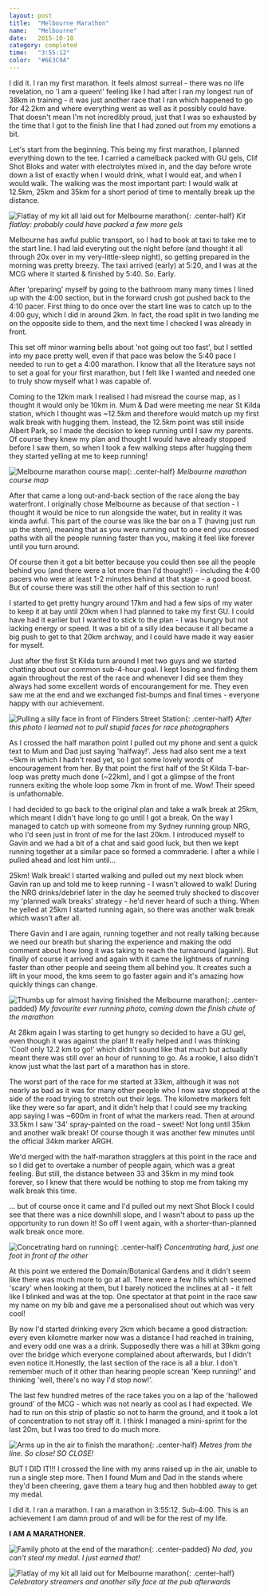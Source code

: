 ```yaml
---
layout: post
title:  "Melbourne Marathon"
name:   "Melbourne"
date:   2015-10-18
category: completed
time:   "3:55:12"
color:  "#6E3C9A"
---
```


I did it. I ran my first marathon. It feels almost surreal - there was no life revelation, no 'I am a queen!' feeling like I had after I ran my longest run of 38km in training - it was just another race that I ran which happened to go for 42.2km and where everything went as well as it possibly could have. That doesn't mean I'm not incredibly proud, just that I was so exhausted by the time that I got to the finish line that I had zoned out from my emotions a bit.

Let's start from the beginning. This being my first marathon, I planned everything down to the tee. I carried a camelback packed with GU gels, Clif Shot Bloks and water with electrolytes mixed in, and the day before wrote down a list of exactly when I would drink, what I would eat, and when I would walk. The walking was the most important part: I would walk at 12.5km, 25km and 35km for a short period of time to mentally break up the distance.

![Flatlay of my kit all laid out for Melbourne marathon](images/melbourne-flatlay.jpg){: .center-half}
*Kit flatlay: probably could have packed a few more gels*

Melbourne has awful public transport, so I had to book at taxi to take me to the start line. I had laid everyting out the night before (and thought it all through 20x over in my very-little-sleep night), so getting prepared in the morning was pretty breezy. The taxi arrived (early) at 5:20, and I was at the MCG where it started & finished by 5:40. So. Early.

After 'preparing' myself by going to the bathroom many many times I lined up with the 4:00 section, but in the forward crush got pushed back to the 4:10 pacer. First thing to do once over the start line was to catch up to the 4:00 guy, which I did in around 2km. In fact, the road split in two landing me on the opposite side to them, and the next time I checked I was already in front.

This set off minor warning bells about 'not going out too fast', but I settled into my pace pretty well, even if that pace was below the 5:40 pace I needed to run to get a 4:00 marathon. I know that all the literature says not to set a goal for your first marathon, but I felt like I wanted and needed one to truly show myself what I was capable of.

Coming to the 12km mark I realised I had misread the course map, as I thought it would only be 10km in. Mum & Dad were meeting me near St Kilda station, which I thought was ~12.5km and therefore would match up my first walk break with hugging them. Instead, the 12.5km point was still inside Albert Park, so I made the decision to keep running until I saw my parents. Of course they knew my plan and thought I would have already stopped before I saw them, so when I took a few walking steps after hugging them they started yelling at me to keep running!

![Melbourne marathon course map](images/melbourne-course.png){: .center-half}
*Melbourne marathon course map*

After that came a long out-and-back section of the race along the bay waterfront. I originally chose Melbourne as because of that section - I thought it would be nice to run alongside the water, but in reality it was kinda awful. This part of the course was like the bar on a T (having just run up the stem), meaning that as you were running out to one end you crossed paths with all the people running faster than you, making it feel like forever until you turn around.

Of course then it got a bit better because you could then see all the people behind you (and there were a lot more than I'd thought!) - including the 4:00 pacers who were at least 1-2 minutes behind at that stage - a good boost. But of course there was still the other half of this section to run!

I started to get pretty hungry around 17km and had a few sips of my water to keep it at bay until 20km when I had planned to take my first GU. I could have had it earlier but I wanted to stick to the plan - I was hungry but not lacking energy or speed. It was a bit of a silly idea because it all became a big push to get to that 20km archway, and I could have made it way easier for myself.

Just after the first St Kilda turn around I met two guys and we started chatting about our common sub-4-hour goal. I kept losing and finding them again throughout the rest of the race and whenever I did see them they always had some excellent words of encourangement for me. They even saw me at the end and we exchanged fist-bumps and final times - everyone happy with our achievement.

![Pulling a silly face in front of Flinders Street Station](images/melbourne-flinders-st-station.jpeg){: .center-half}
*After this photo I learned not to pull stupid faces for race photographers*

As I crossed the half marathon point I pulled out my phone and sent a quick text to Mum and Dad just saying 'halfway!'. Jess had also sent me a text ~5km in which I hadn't read yet, so I got some lovely words of encouragement from her. By that point the first half of the St Kilda T-bar-loop was pretty much done (~22km), and I got a glimpse of the front runners exiting the whole loop some 7km in front of me. Wow! Their speed is unfathomable.

I had decided to go back to the original plan and take a walk break at 25km, which meant I didn't have long to go until I got a break. On the way I managed to catch up with someone from my Sydney running group NRG, who I'd seen just in front of me for the last 20km. I introduced myself to Gavin and we had a bit of a chat and said good luck, but then we kept running together at a similar pace so formed a commraderie. I after a while I pulled ahead and lost him until...

25km! Walk break! I started walking and pulled out my next block when Gavin ran up and told me to keep running - I wasn't allowed to walk! During the NRG drinks/debrief later in the day he seemed truly shocked to discover my 'planned walk breaks' strategy - he'd never heard of such a thing. When he yelled at 25km I started running again, so there was another walk break which wasn't after all.

There Gavin and I are again, running together and not really talking because we need our breath but sharing the experience and making the odd comment about how long it was taking to reach the turnaround (again!). But finally of course it arrived and again with it came the lightness of running faster than other people and seeing them all behind you. It creates such a lift in your mood, the kms seem to go faster again and it's amazing how quickly things can change.

![Thumbs up for almost having finished the Melbourne marathon](images/melbourne-thumbs.jpeg){: .center-padded}
*My favourite ever running photo, coming down the finish chute of the marathon*

At 28km again I was starting to get hungry so decided to have a GU gel, even though it was against the plan! It really helped and I was thinking 'Cool! only 12.2 km to go!' which didn't sound like that much but actually meant there was still over an hour of running to go. As a rookie, I also didn't know just what the last part of a marathon has in store.

The worst part of the race for me started at 33km, although it was not nearly as bad as it was for many other people who I now saw stopped at the side of the road trying to stretch out their legs. The kilometre markers felt like they were so far apart, and it didn't help that I could see my tracking app saying I was ~600m in front of what the markers read. Then at around 33.5km I saw '34' spray-painted on the road - sweet! Not long until 35km and another walk break! Of course though it was another few minutes until the official 34km marker ARGH. 

We'd merged with the half-marathon stragglers at this point in the race and so I did get to overtake a number of people again, which was a great feeling. But still, the distance between 33 and 35km in my mind took forever, so I knew that there would be nothing to stop me from taking my walk break this time.

... but of course once it came and I'd pulled out my next Shot Block I could see that there was a nice downhill slope, and I wasn't about to pass up the opportunity to run down it! So off I went again, with a shorter-than-planned walk break once more.

![Concetrating hard on running](images/melbourne-concentrating.jpeg){: .center-half}
*Concentrating hard, just one foot in front of the other*

At this point we entered the Domain/Botanical Gardens and it didn't seem like there was much more to go at all. There were a few hills which seemed 'scary' when looking at them, but I barely noticed the inclines at all - it felt like I blinked and was at the top. One spectator at that point in the race saw my name on my bib and gave me a personalised shout out which was very cool!

By now I'd started drinking every 2km which became a good distraction: every even kilometre marker now was a distance I had reached in training, and every odd one was a a drink. Supposedly there was a hill at 39km going over the bridge which everyone complained about afterwards, but I didn't even notice it.Honestly, the last section of the race is all a blur. I don't remember much of it other than hearing people screan 'Keep running!' and thinking 'well, there's no way I'd stop now!'. 

The last few hundred metres of the race takes you on a lap of the 'hallowed ground' of the MCG - which was not nearly as cool as I had expected. We had to run on this strip of plastic so not to harm the ground, and it took a lot of concentration to not stray off it. I think I managed a mini-sprint for the last 20m, but I was too tired to do much more.

![Arms up in the air to finish the marathon](images/melbourne-finish.jpeg){: .center-half}
*Metres from the line. So close! SO CLOSE!*

BUT I DID IT!!! I crossed the line with my arms raised up in the air, unable to run a single step more. Then I found Mum and Dad in the stands where they'd been cheering, gave them a teary hug and then hobbled away to get my medal.

I did it. I ran a marathon. I ran a marathon in 3:55:12. Sub-4:00. This is an achievement I am damn proud of and will be for the rest of my life.

__I AM A MARATHONER.__

![Family photo at the end of the marathon](images/melbourne-steal-medal.jpg){: .center-padded}
*No dad, you can't steal my medal. I just earned that!*

![Flatlay of my kit all laid out for Melbourne marathon](images/melbourne-streamers.jpg){: .center-half}
*Celebratory streamers and another silly face at the pub afterwards*